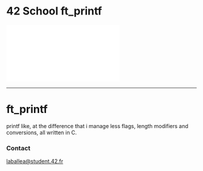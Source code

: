 # 42 School ft_printf

![Subject](./en.subject.pdf)

---

ft_printf
==============

printf like, at the difference that i manage less flags, length modifiers and conversions, all written in C.

### Contact
laballea@student.42.fr
